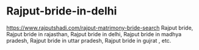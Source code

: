# Rajput-bride-in-delhi
https://www.rajputshadi.com/rajput-matrimony-bride-search Rajput bride, Rajput bride in rajasthan, Rajput bride in delhi, Rajput bride in madhya pradesh, Rajput bride in uttar pradesh, Rajput bride in gujrat , etc.
